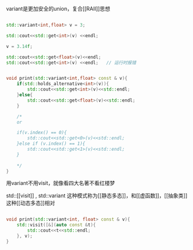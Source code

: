 



variant是更加安全的union，复合[[RAII]]思想

```c++

std::variant<int,float> v = 3;

std::cout<<std::get<int>(v) <<endl;

v = 3.14f;

std::cout<<std::get<float>(v)<<endl;
std::cout<<std::get<int>(v) <<endl;   // 运行时报错

```

```c++

void print(std::variant<int,float> const & v){
	if(std::holds_alternative<int>(v)){
		std::cout<<std::get<int>(v)<<std::endl;
	}else{
		std::cout<<std::get<float>(v)<<std::endl;
	}

	/*
	or

	if(v.index() == 0){
		std::cout<<std::get<0>(v)<<std::endl;
	}else if (v.index() == 1){
		std::cout<<std::get<1>(v)<<std::endl;
	}
	
	*/
}
```


用variant不用visit，就像看四大名著不看红楼梦


std::[[visit]] , std::variant 这种模式称为[[静态多态]]，和[[虚函数]]，[[抽象类]]这种[[动态多态]]相对

```c++

void print(std::variant<int, float> const & v){
	std::visit([&](auto const &t){
		std::cout<<t<<std::endl;
	}, v);
}

```